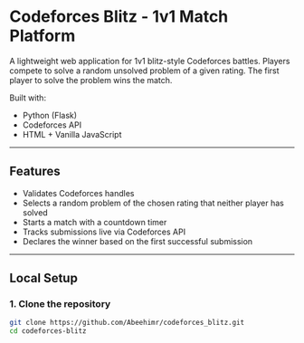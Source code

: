 # Codeforces Blitz - 1v1 Match Platform

A lightweight web application for 1v1 blitz-style Codeforces battles. Players compete to solve a random unsolved problem of a given rating. The first player to solve the problem wins the match.

Built with:
- Python (Flask)
- Codeforces API
- HTML + Vanilla JavaScript

---

## Features

- Validates Codeforces handles
- Selects a random problem of the chosen rating that neither player has solved
- Starts a match with a countdown timer
- Tracks submissions live via Codeforces API
- Declares the winner based on the first successful submission

---

## Local Setup

### 1. Clone the repository

```bash
git clone https://github.com/Abeehimr/codeforces_blitz.git
cd codeforces-blitz
